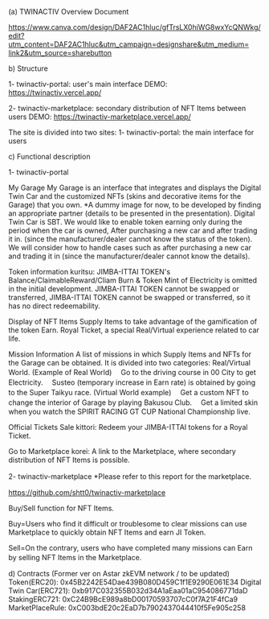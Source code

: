 (a) TWINACTIV Overview Document

[https://www.canva.com/design/DAF2AC1hluc/gfTrsLX0hiWG8wxYcQNWkg/edit?utm_content=DAF2AC1hluc&utm_campaign=designshare&utm_medium= link2&utm_source=sharebutton](https://www.canva.com/design/DAF_cS7aGtU/q4TP95fJDe-CZ8uI3HOqVg/edit?utm_content=DAF_cS7aGtU&utm_campaign=designshare&utm_medium=link2&utm_source=sharebutton)

b) Structure

1- twinactiv-portal: user's main interface
DEMO: https://twinactiv.vercel.app/

2- twinactiv-marketplace: secondary distribution of NFT Items between users
DEMO: https://twinactiv-marketplace.vercel.app/

The site is divided into two sites: 1- twinactiv-portal: the main interface for users

c) Functional description

1- twinactiv-portal

My Garage
My Garage is an interface that integrates and displays the Digital Twin Car and the customized NFTs (skins and decorative items for the Garage) that you own.
*A dummy image for now, to be developed by finding an appropriate partner (details to be presented in the presentation).
Digital Twin Car is SBT.
We would like to enable token earning only during the period when the car is owned,
After purchasing a new car and after trading it in.
(since the manufacturer/dealer cannot know the status of the token).
We will consider how to handle cases such as after purchasing a new car and trading it in (since the manufacturer/dealer cannot know the details).

Token information
kuritsu: JIMBA-ITTAI TOKEN's Balance/ClaimableReward/Cliam
Burn & Token Mint of Electricity is omitted in the initial development.
JIMBA-ITTAI TOKEN cannot be swapped or transferred,
JIMBA-ITTAI TOKEN cannot be swapped or transferred, so it has no direct redeemability.

Display of NFT Items
Supply Items to take advantage of the gamification of the token Earn.
Royal Ticket, a special Real/Virtual experience related to car life.

Mission Information
A list of missions in which Supply Items and NFTs for the Garage can be obtained.
It is divided into two categories: Real/Virtual World.
(Example of Real World)
　Go to the driving course in 00 City to get Electricity.
　Susteo (temporary increase in Earn rate) is obtained by going to the Super Taikyu race.
(Virtual World example)
　Get a custom NFT to change the interior of Garage by playing Bakusou Club.
　Get a limited skin when you watch the SPIRIT RACING GT CUP National Championship live.

Official Tickets Sale
kittori: Redeem your JIMBA-ITTAI tokens for a Royal Ticket.

Go to Marketplace
korei: A link to the Marketplace, where secondary distribution of NFT Items is possible.

2- twinactiv-marketplace *Please refer to this report for the marketplace.　

https://github.com/shtt0/twinactiv-marketplace

Buy/Sell function for NFT Items.

Buy=Users who find it difficult or troublesome to clear missions can use Marketplace to quickly obtain NFT Items and earn JI Token.

Sell=On the contrary, users who have completed many missions can Earn by selling NFT Items in the Marketplace.　　

d) Contracts (Former ver on Astar zkEVM network / to be updated)
Token(ERC20): 0x45B2242E54Dae439B080D459C1f1E9290E061E34
Digital Twin Car(ERC721): 0xb917C032355B032d34A1aEaa01aC954086771daD
StakingERC721: 0xC24B9BcE989a8bD00170593707cC0f7A21F4fCa9
MarketPlaceRule: 0xC003bdE20c2EaD7b7902437044410f5Fe905c258
